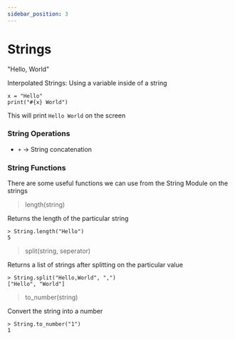 ```yaml
---
sidebar_position: 3
---
```


# Strings

"Hello, World"

Interpolated Strings: Using a variable inside of a string

```
x = "Hello"
print("#{x} World")
```

This will print `Hello World` on the screen

### String Operations

- `+` -> String concatenation

### String Functions

There are some useful functions we can use from the String Module on the strings

> length(string)

Returns the length of the particular string

```
> String.length("Hello")
5
```

> split(string, seperator)

Returns a list of strings after splitting on the particular value

```
> String.split("Hello,World", ",")
["Hello", "World"]
```

> to_number(string)

Convert the string into a number

```
> String.to_number("1")
1
```
